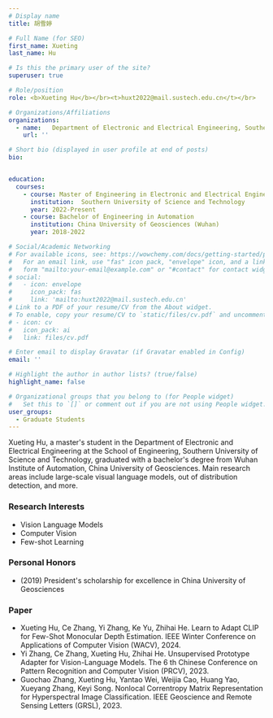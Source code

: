 ```yaml
---
# Display name
title: 胡雪婷

# Full Name (for SEO)
first_name: Xueting
last_name: Hu

# Is this the primary user of the site?
superuser: true

# Role/position
role: <b>Xueting Hu</b></br><t>huxt2022@mail.sustech.edu.cn</t></br>

# Organizations/Affiliations
organizations:
  - name:   Department of Electronic and Electrical Engineering, Southern University of Science and Technology
    url: ''

# Short bio (displayed in user profile at end of posts)
bio:


education:
  courses:
    - course: Master of Engineering in Electronic and Electrical Engineering
      institution:  Southern University of Science and Technology
      year: 2022-Present
    - course: Bachelor of Engineering in Automation
      institution: China University of Geosciences (Wuhan)
      year: 2018-2022

# Social/Academic Networking
# For available icons, see: https://wowchemy.com/docs/getting-started/page-builder/#icons
#   For an email link, use "fas" icon pack, "envelope" icon, and a link in the
#   form "mailto:your-email@example.com" or "#contact" for contact widget.
# social:
#   - icon: envelope
#     icon_pack: fas
#     link: 'mailto:huxt2022@mail.sustech.edu.cn'
# Link to a PDF of your resume/CV from the About widget.
# To enable, copy your resume/CV to `static/files/cv.pdf` and uncomment the lines below.
# - icon: cv
#   icon_pack: ai
#   link: files/cv.pdf

# Enter email to display Gravatar (if Gravatar enabled in Config)
email: ''

# Highlight the author in author lists? (true/false)
highlight_name: false

# Organizational groups that you belong to (for People widget)
#   Set this to `[]` or comment out if you are not using People widget.
user_groups:
  - Graduate Students
---
```


Xueting Hu, a master's student in the Department of Electronic and Electrical Engineering at the School of Engineering, Southern University of Science and Technology, graduated with a bachelor's degree from Wuhan Institute of Automation, China University of Geosciences. Main research areas include large-scale visual language models, out of distribution detection, and more.

### **Research Interests**
* Vision Language Models
* Computer Vision
* Few-shot Learning


### **Personal Honors**
* (2019) President's scholarship for excellence in China University of Geosciences


### **Paper**
*	Xueting Hu, Ce Zhang, Yi Zhang, Ke Yu, Zhihai He. Learn to Adapt CLIP for Few-Shot Monocular Depth Estimation. IEEE Winter Conference on Applications of Computer Vision (WACV), 2024. 
* Yi Zhang, Ce Zhang, Xueting Hu, Zhihai He. Unsupervised Prototype Adapter for Vision-Language Models. The 6 th Chinese Conference on Pattern Recognition and Computer Vision (PRCV), 2023. 
* Guochao Zhang, Xueting Hu, Yantao Wei, Weijia Cao, Huang Yao, Xueyang Zhang, Keyi Song. Nonlocal Correntropy Matrix Representation for Hyperspectral Image Classification. IEEE Geoscience and Remote Sensing Letters (GRSL), 2023.